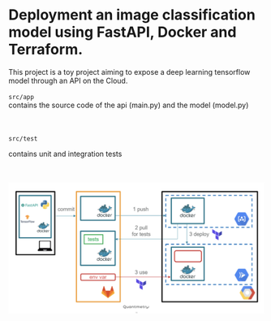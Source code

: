 # Deployment an image classification model using FastAPI, Docker and Terraform. 

This project is a toy project aiming to expose a deep learning tensorflow model through an API on the Cloud. 

`
src/app
`
<br />
contains the source code of the api (main.py) and the model (model.py)
<br />
<br />
<br />

`
src/test
`
 <br />
 
 contains unit and integration tests

<br />
<br />

<img title="schema" alt="Alt text" src="documentation/schema_archi.png">
